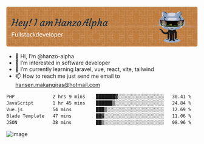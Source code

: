 ![Header](./github-header-image.png)

- 👋 Hi, I’m @hanzo-alpha
- 👀 I’m interested in software developer
- 🌱 I’m currently learning laravel, vue, react, vite, tailwind
- 📫 How to reach me just send me email to hansen.makangiras@hotmail.com 

<!---
hanzo-alpha/hanzo-alpha is a ✨ special ✨ repository because its `README.md` (this file) appears on your GitHub profile.
You can click the Preview link to take a look at your changes.
--->

<!--START_SECTION:waka-->

```txt
PHP              2 hrs 9 mins    ███████▓░░░░░░░░░░░░░░░░░   30.41 %
JavaScript       1 hr 45 mins    ██████▒░░░░░░░░░░░░░░░░░░   24.84 %
Vue.js           54 mins         ███▒░░░░░░░░░░░░░░░░░░░░░   12.69 %
Blade Template   47 mins         ██▓░░░░░░░░░░░░░░░░░░░░░░   11.06 %
JSON             38 mins         ██▒░░░░░░░░░░░░░░░░░░░░░░   08.96 %
```

<!--END_SECTION:waka-->

![image](https://github.com/hanzo-alpha/hanzo-alpha/assets/111342797/c4bd2977-6123-4017-8652-6e166259b484)

